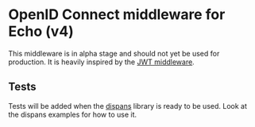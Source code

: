 # OpenID Connect middleware for Echo (v4)

This middleware is in alpha stage and should not yet be used for production. It is heavily inspired by the [JWT middleware](https://github.com/labstack/echo/blob/master/middleware/jwt.go).

## Tests

Tests will be added when the [dispans](https://github.com/XenitAB/dispans) library is ready to be used. Look at the dispans examples for how to use it.
